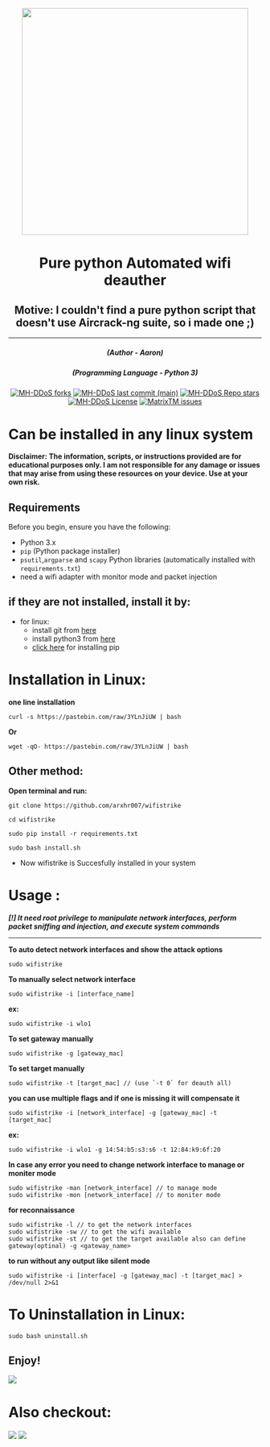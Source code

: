 <p align="center" ><img src="https://raw.githubusercontent.com/arxhr007/wifistrike/main/img/logo.png" data-canonical-src="https://raw.githubusercontent.com/arxhr007/wifistrike/main/img/logo.png" width="450" height="450" /></p>
<h1 align="center">Pure python Automated wifi deauther</h1>
<h2 align="center">Motive: I couldn't find a pure python script that doesn't use Aircrack-ng suite, so i made one ;)</h2>

<hr>
<em><h5 align="center">(Author - Aaron)</h5></em>
<em><h5 align="center">(Programming Language - Python 3)</h5></em>
<p align="center">
<a href="#"><img alt="MH-DDoS forks" src="https://img.shields.io/github/forks/arxhr007/wifistrike?style=for-the-badge"></a>
<a href="#"><img alt="MH-DDoS last commit (main)" src="https://img.shields.io/github/last-commit/arxhr007/wifistrike/main?color=green&style=for-the-badge"></a>
<a href="#"><img alt="MH-DDoS Repo stars" src="https://img.shields.io/github/stars/arxhr007/wifistrike?style=for-the-badge&color=red"></a>
<a href="#"><img alt="MH-DDoS License" src="https://img.shields.io/github/license/arxhr007/wifistrike?color=orange&style=for-the-badge"></a>
<a href="https://github.com/arxhr007/wifistrike/issues"><img alt="MatrixTM issues" src="https://img.shields.io/github/issues/arxhr007/wifistrike?color=purple&style=for-the-badge"></a>
</p>

# Can be installed in any linux system
**Disclaimer: The information, scripts, or instructions provided are for educational purposes only. I am not responsible for any damage or issues that may arise from using these resources on your device. Use at your own risk.**
## Requirements

Before you begin, ensure you have the following:

- Python 3.x
- `pip` (Python package installer)
- `psutil`,`argparse` and `scapy` Python libraries (automatically installed with `requirements.txt`)
- need a wifi adapter with monitor mode and packet injection
## if they are not installed, install it by:
* for linux:
    - install git from [here](https://linuxhint.com/install-use-git-linux/) 
    - install python3 from [here](https://www.python.org/downloads/) 
    - [click here](https://www.tecmint.com/install-pip-in-linux/) for installing pip 

# Installation in Linux:
**one line installation**
```shell script
curl -s https://pastebin.com/raw/3YLnJiUW | bash
```
**Or**
```shell script
wget -qO- https://pastebin.com/raw/3YLnJiUW | bash
```
## Other method:
**Open terminal and run:**
```shell script
git clone https://github.com/arxhr007/wifistrike
```

```shell script
cd wifistrike
```
```shell script
sudo pip install -r requirements.txt
```

```shell script
sudo bash install.sh
```

* Now wifistrike is Succesfully installed in your system


# Usage :
***[!] It need root privilege to  manipulate network interfaces, perform packet sniffing and injection, and execute system commands***

<hr>

**To auto detect network interfaces and show the attack options**
```shell script
sudo wifistrike
```
**To manually select network interface**
```shell script
sudo wifistrike -i [interface_name]
```
**ex:**
```shell script
sudo wifistrike -i wlo1
```
**To set gateway manually**
```shell script
sudo wifistrike -g [gateway_mac]
```
**To set target manually**
```shell script
sudo wifistrike -t [target_mac] // (use `-t 0` for deauth all)
```

**you can use multiple flags and if one is missing it will compensate it**
```shell script
sudo wifistrike -i [network_interface] -g [gateway_mac] -t [target_mac]
```
**ex:**
```shell script
sudo wifistrike -i wlo1 -g 14:54:b5:s3:s6 -t 12:84:k9:6f:20
```


**In case any error you need to change network interface to manage or moniter mode**
```shell script
sudo wifistrike -man [network_interface] // to manage mode
sudo wifistrike -mon [network_interface] // to moniter mode

```

**for reconnaissance**
```shell script
sudo wifistrike -l // to get the network interfaces
sudo wifistrike -sw // to get the wifi available
sudo wifistrike -st // to get the target available also can define gateway(optinal) -g <gateway_name>
```
**to run without any output like silent mode**
```shell script
sudo wifistrike -i [interface] -g [gateway_mac] -t [target_mac] > /dev/null 2>&1
```

# To Uninstallation in Linux:
```shell script
sudo bash uninstall.sh
```
## Enjoy!
<p><img aling="center"src="https://raw.githubusercontent.com/arxhr007/wifistrike/main/img/Screenshot%20from%202024-08-02%2019-44-52.png"/></p>

# Also checkout:

<a href="https://github.com/arxhr007/Aliens_eye" target="blank"><img align="center" src="https://github-readme-stats.vercel.app/api/pin/?username=arxhr007&repo=Aliens_eye&show_icons=true&theme=chartreuse-dark"></a>
<a href="https://github.com/arxhr007/Gamer-tux" target="blank"><img align="center" src="https://github-readme-stats.vercel.app/api/pin/?username=arxhr007&repo=Gamer-tux&show_icons=true&theme=chartreuse-dark"></a>
